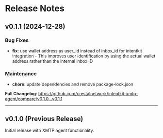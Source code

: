 # Release Notes

## v0.1.1 (2024-12-28)

### Bug Fixes
- **fix**: use wallet address as user_id instead of inbox_id for intentkit integration - This improves user identification by using the actual wallet address rather than the internal inbox ID

### Maintenance
- **chore**: update dependencies and remove package-lock.json

**Full Changelog**: https://github.com/crestalnetwork/intentkit-xmtp-agent/compare/v0.1.0...v0.1.1

---

## v0.1.0 (Previous Release)

Initial release with XMTP agent functionality.

